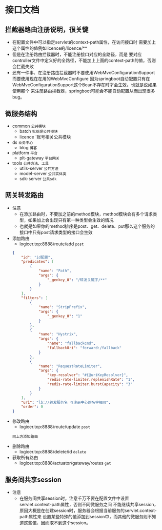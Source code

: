 # 接口文档
## 拦截器路由注册说明，很关键
* 在配置文件中可以指定servlet的context-path属性，在访问接口时
需要加上这个属性的值例如licence的/licence/**
* 但是在注册路由拦截器时，不能注册接口对应的全路径，而是
要对应controller文件中定义好的全路径，不能加上上面的context-path的值，否则会拦截失败
* 还有一件事，在注册路由拦截器时不要使用WebMvcConfigurationSupport而要使用现在在用的WebMvcConfigure
因为springboot自动配置只有在WebMvcConfigurationSupport这个Bean不存在时才会生效，也就是说如果使用那个
来注册路由拦截器，springboot可能会不能自动配置从而出现很多bug。
## 微服务结构
* common     `公共模块`
    * batch     `批处理公共模块`
    * licence   `账号相关公共模块
* ds     `业务中心`
    * blog  `博客`
* platform   `平台`
    * plt-gateway   `平台网关`
* tools  `公共方法、工具`
    * utils-server    `公共方法`
    * model-server    `公共实体类`
    * sdk-server    `公共sdk`

## 网关转发路由
* 注意
    * 在添加路由时，不要加之前的method模块，method模块会有多个请求类型，如果加上会出现只有第一种类型会生效的情况
    * 也就是如果你的method排序是post、get、delete、put那么这个服务的接口中只有post请求类型的接口会生效
* 添加路由
    * logicer.top:8888/route/add    `post`
    ```json
    {
        "id": "id配置",
        "predicates": [
            {
                "name": "Path",
                "args": {
                    "_genkey_0": "/转发关键字/**"
                }
            }
        ],
        "filters": [
            {
                "name": "StripPrefix",
                "args": {
                    "_genkey_0": "1"
                }
            },
            {
                "name": "Hystrix",
                "args": {
                    "name": "fallbackcmd",
                    "fallbackUri": "forward:/fallback"
                }
            },
            {
                "name": "RequestRateLimiter",
                "args": {
                    "key-resolver": "#{@uriKeyResolver}",
                    "redis-rate-limiter.replenishRate": "1",
                    "redis-rate-limiter.burstCapacity": "3"
                }
            }
        ],
        "uri": "lb://转发服务名 与注册中心的名字相同",
        "order": 0
    }
    ```
* 修改路由
    * logicer.top:8888/route/update     `post`
    ```text
    同上方添加路由
    ```
* 删除路由
    * logicer.top:8888/delete/id       `delete`
* 获取所有路由
    * logicer.top:8888/actuator/gateway/routes  `get`
## 服务间共享session
* 注意
    * 在服务间共享session时，注意千万不要在配置文件中设置servlet.context-path属性，否则不同微服务之间
    不能继续共享session，原因大概是在创建session时，服务器会根据当前服务的servlet.context-path属性来
    设置某些特殊的值添加到session中，而其他的微服务则不知道这些值，因而取不到这个session。
    